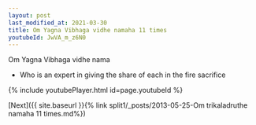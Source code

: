 ```yaml
---
layout: post
last_modified_at: 2021-03-30
title: Om Yagna Vibhaga vidhe namaha 11 times
youtubeId: JwVA_m_z6N0
---
```

 
 
Om Yagna Vibhaga vidhe nama 
 
 -  Who is an expert in giving the share of each in the fire sacrifice 
 
  
 
  
 
 
 
 
 
 


{% include youtubePlayer.html id=page.youtubeId %}
 
[Next]({{ site.baseurl }}{% link  split1/_posts/2013-05-25-Om trikaladruthe namaha 11 times.md%})
 
